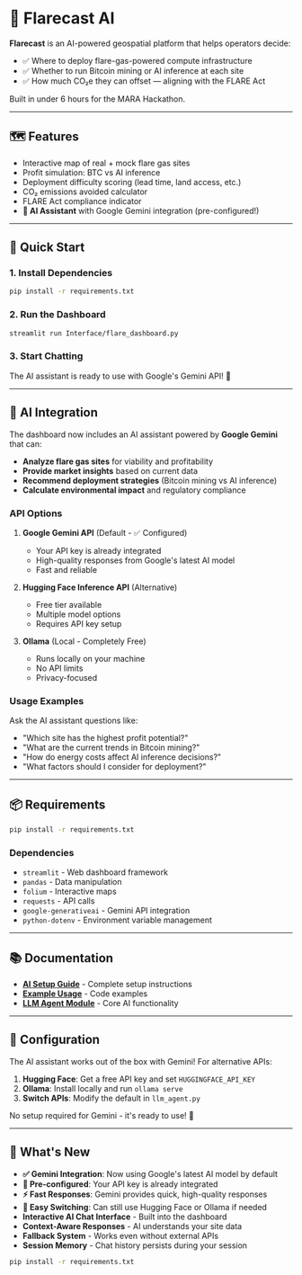 # 🚀 Flarecast AI

**Flarecast** is an AI-powered geospatial platform that helps operators decide:
- ✅ Where to deploy flare-gas-powered compute infrastructure
- ✅ Whether to run Bitcoin mining or AI inference at each site
- ✅ How much CO₂e they can offset — aligning with the FLARE Act

Built in under 6 hours for the MARA Hackathon.

---

## 🗺 Features
- Interactive map of real + mock flare gas sites
- Profit simulation: BTC vs AI inference
- Deployment difficulty scoring (lead time, land access, etc.)
- CO₂ emissions avoided calculator
- FLARE Act compliance indicator
- **🤖 AI Assistant** with Google Gemini integration (pre-configured!)

---

## 🚀 Quick Start

### 1. Install Dependencies
```bash
pip install -r requirements.txt
```

### 2. Run the Dashboard
```bash
streamlit run Interface/flare_dashboard.py
```

### 3. Start Chatting
The AI assistant is ready to use with Google's Gemini API! 🎉

---

## 🤖 AI Integration

The dashboard now includes an AI assistant powered by **Google Gemini** that can:

- **Analyze flare gas sites** for viability and profitability
- **Provide market insights** based on current data
- **Recommend deployment strategies** (Bitcoin mining vs AI inference)
- **Calculate environmental impact** and regulatory compliance

### API Options

1. **Google Gemini API** (Default - ✅ Configured)
   - Your API key is already integrated
   - High-quality responses from Google's latest AI model
   - Fast and reliable

2. **Hugging Face Inference API** (Alternative)
   - Free tier available
   - Multiple model options
   - Requires API key setup

3. **Ollama** (Local - Completely Free)
   - Runs locally on your machine
   - No API limits
   - Privacy-focused

### Usage Examples

Ask the AI assistant questions like:
- "Which site has the highest profit potential?"
- "What are the current trends in Bitcoin mining?"
- "How do energy costs affect AI inference decisions?"
- "What factors should I consider for deployment?"

---

## 📦 Requirements

```bash
pip install -r requirements.txt
```

### Dependencies
- `streamlit` - Web dashboard framework
- `pandas` - Data manipulation
- `folium` - Interactive maps
- `requests` - API calls
- `google-generativeai` - Gemini API integration
- `python-dotenv` - Environment variable management

---

## 📚 Documentation

- **[AI Setup Guide](AI_SETUP_GUIDE.md)** - Complete setup instructions
- **[Example Usage](example_usage.py)** - Code examples
- **[LLM Agent Module](Interface/llm_agent.py)** - Core AI functionality

---

## 🔧 Configuration

The AI assistant works out of the box with Gemini! For alternative APIs:

1. **Hugging Face**: Get a free API key and set `HUGGINGFACE_API_KEY`
2. **Ollama**: Install locally and run `ollama serve`
3. **Switch APIs**: Modify the default in `llm_agent.py`

No setup required for Gemini - it's ready to use! 🚀

---

## 🎯 What's New

- **✅ Gemini Integration**: Now using Google's latest AI model by default
- **🚀 Pre-configured**: Your API key is already integrated
- **⚡ Fast Responses**: Gemini provides quick, high-quality responses
- **🔄 Easy Switching**: Can still use Hugging Face or Ollama if needed
- **Interactive AI Chat Interface** - Built into the dashboard
- **Context-Aware Responses** - AI understands your site data
- **Fallback System** - Works even without external APIs
- **Session Memory** - Chat history persists during your session

```bash
pip install -r requirements.txt
